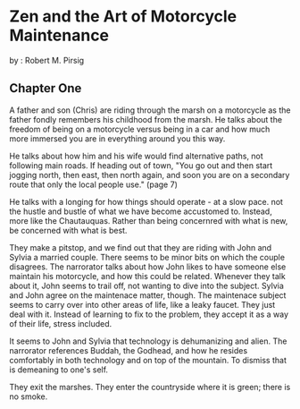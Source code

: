 # Zen and the Art of Motorcycle Maintenance

by : Robert M. Pirsig

## Chapter One

A father and son (Chris) are riding through the marsh on a motorcycle as the father fondly remembers his childhood from the marsh. He talks about the freedom of being on a motorcycle versus being in a car and how much more immersed you are in everything around you this way.

He talks about how him and his wife would find alternative paths, not following main roads. If heading out of town, "You go out and then start jogging north, then east, then north again, and soon you are on a secondary route that only the local people use." (page 7)

He talks with a longing for how things should operate - at a slow pace. not the hustle and bustle of what we have become accustomed to. Instead, more like the Chautauquas. Rather than being concernred with what is new, be concerned with what is best.

They make a pitstop, and we find out that they are riding with John and Sylvia a married couple. There seems to be minor bits on which the couple disagrees. The narrorator talks about how John likes to have someone else maintain his motorcycle, and how this could be related. Whenever they talk about it, John seems to trail off, not wanting to dive into the subject. Sylvia and John agree on the maintenace matter, though. The maintenace subject seems to carry over into other areas of life, like a leaky faucet. They just deal with it. Instead of learning to fix to the problem, they accept it as a way of their life, stress included.

It seems to John and Sylvia that technology is dehumanizing and alien. The narrorator references Buddah, the Godhead, and how he resides comfortably in both technology and on top of the mountain. To dismiss that is demeaning to one's self. 

They exit the marshes. They enter the countryside where it is green; there is no smoke.
